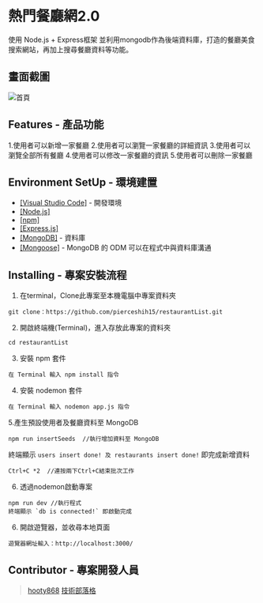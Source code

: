 # 熱門餐廳網2.0

使用 Node.js + Express框架 並利用mongodb作為後端資料庫，打造的餐廳美食搜索網站，再加上搜尋餐廳資料等功能。

## 畫面截圖
![首頁](https://github.com/hooty868/git-remote-mac/public/image_screenshot/螢幕快照)

## Features - 產品功能

1.使用者可以新增一家餐廳
2.使用者可以瀏覽一家餐廳的詳細資訊
3.使用者可以瀏覽全部所有餐廳
4.使用者可以修改一家餐廳的資訊
5.使用者可以刪除一家餐廳

## Environment SetUp - 環境建置

- [[Visual Studio Code]](https://visualstudio.microsoft.com/zh-hant/) - 開發環境
- [[Node.js]](https://nodejs.org/en/)
- [[npm]](https://www.npmjs.com/)
- [[Express.js]](https://expressjs.com/)
- [[MongoDB]](https://www.mongodb.com/) - 資料庫
- [[Mongoose]](https://www.npmjs.com/package/mongoose) - MongoDB 的 ODM 可以在程式中與資料庫溝通


## Installing - 專案安裝流程

1. 在terminal，Clone此專案至本機電腦中專案資料夾

```
git clone：https://github.com/pierceshih15/restaurantList.git
```

2. 開啟終端機(Terminal)，進入存放此專案的資料夾

```
cd restaurantList
```

3. 安裝 npm 套件

```
在 Terminal 輸入 npm install 指令
```

4. 安裝 nodemon 套件

```
在 Terminal 輸入 nodemon app.js 指令
```

5.產生預設使用者及餐廳資料至 MongoDB

```
npm run insertSeeds  //執行增加資料至 MongoDB
```

終端顯示 `users insert done! 及 restaurants insert done!` 即完成新增資料

```
Ctrl+C *2  //連按兩下Ctrl+C結束批次工作
````
6. 透過nodemon啟動專案

```
npm run dev //執行程式
終端顯示 `db is connected!` 即啟動完成
```

6. 開啟遊覽器，並收尋本地頁面

```
遊覽器網址輸入：http://localhost:3000/
```

## Contributor - 專案開發人員

> [hooty868](https://github.com/hooty868)
> [技術部落格](https://medium.com/@hooty868)
